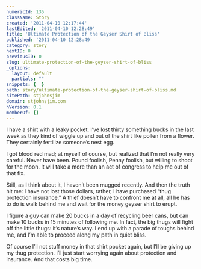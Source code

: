 ```yaml
---
numericId: 135
className: Story
created: '2011-04-10 12:17:44'
lastEdited: '2011-04-10 12:28:49'
title: 'Ultimate Protection of the Geyser Shirt of Bliss'
published: '2011-04-10 12:28:49'
category: story
nextID: 0
previousID: 0
slug: ultimate-protection-of-the-geyser-shirt-of-bliss
_options:
  layout: default
  partials: ""
snippets: {  }
path: story/ultimate-protection-of-the-geyser-shirt-of-bliss.md
sitePath: stjohnsjim
domain: stjohnsjim.com
hVersion: 0.1
memberOf: []
---
```

I have a shirt with a leaky pocket. I&rsquo;ve lost thirty something bucks in the last week as they kind of wiggle up and out of the shirt like pollen from a flower. They certainly fertilize someone&rsquo;s nest egg.

I got blood red mad; at myself of course, but realized that I&rsquo;m not really very careful. Never have been. Pound foolish, Penny foolish, but willing to shoot for the moon. It will take a more than an act of congress to help me out of that fix.

Still, as I think about it, I haven&rsquo;t been mugged recently. And then the truth hit me: I have not lost those dollars, rather, I have purchased &ldquo;thug protection insurance.&rdquo; A thief doesn&rsquo;t have to confront me at all, all he has to do is walk behind me and wait for the money geyser shirt to erupt.

I figure a guy can make 20 bucks in a day of recycling beer cans, but can make 10 bucks in 15 minutes of following me. In fact, the big thugs will fight off the little thugs: it&rsquo;s nature&rsquo;s way. I end up with a parade of toughs behind me, and I&rsquo;m able to proceed along my path in quiet bliss.

Of course I&rsquo;ll not stuff money in that shirt pocket again, but I&rsquo;ll be giving up my thug protection. I&rsquo;ll just start worrying again about protection and insurance. And that costs big time.&nbsp;

